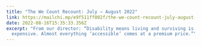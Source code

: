 ```yaml
---
title: "The We Count Recount: July – August 2022"
link: https://mailchi.mp/e9f511ff002f/the-we-count-recount-july-august-2022-7279889
date: 2022-08-16T15:35:33.356Z
excerpt: "From our director: “Disability means living and surviving is more
  expensive. Almost everything ‘accessible’ comes at a premium price.”"
---
```

